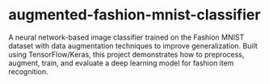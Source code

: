 # augmented-fashion-mnist-classifier
A neural network-based image classifier trained on the Fashion MNIST dataset with data augmentation techniques to improve generalization. Built using TensorFlow/Keras, this project demonstrates how to preprocess, augment, train, and evaluate a deep learning model for fashion item recognition.
